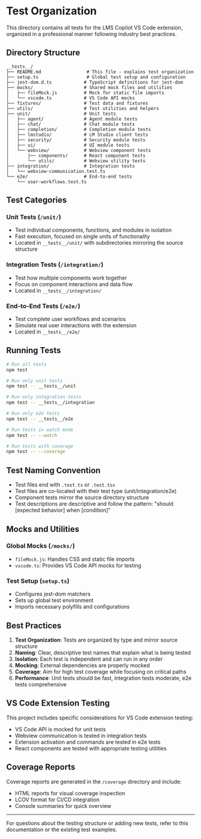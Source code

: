 # Test Organization

This directory contains all tests for the LMS Copilot VS Code extension, organized in a professional manner following industry best practices.

## Directory Structure

```
__tests__/
├── README.md                 # This file - explains test organization
├── setup.ts                  # Global test setup and configuration
├── jest-dom.d.ts            # TypeScript definitions for jest-dom
├── mocks/                   # Shared mock files and utilities
│   ├── fileMock.js          # Mock for static file imports
│   └── vscode.ts            # VS Code API mocks
├── fixtures/                # Test data and fixtures
├── utils/                   # Test utilities and helpers
├── unit/                    # Unit tests
│   ├── agent/               # Agent module tests
│   ├── chat/                # Chat module tests
│   ├── completion/          # Completion module tests
│   ├── lmstudio/            # LM Studio client tests
│   ├── security/            # Security module tests
│   ├── ui/                  # UI module tests
│   └── webview/             # Webview component tests
│       ├── components/      # React component tests
│       └── utils/           # Webview utility tests
├── integration/             # Integration tests
│   └── webview-communication.test.ts
└── e2e/                     # End-to-end tests
    └── user-workflows.test.ts
```

## Test Categories

### Unit Tests (`/unit/`)
- Test individual components, functions, and modules in isolation
- Fast execution, focused on single units of functionality
- Located in `__tests__/unit/` with subdirectories mirroring the source structure

### Integration Tests (`/integration/`)
- Test how multiple components work together
- Focus on component interactions and data flow
- Located in `__tests__/integration/`

### End-to-End Tests (`/e2e/`)
- Test complete user workflows and scenarios
- Simulate real user interactions with the extension
- Located in `__tests__/e2e/`

## Running Tests

```bash
# Run all tests
npm test

# Run only unit tests
npm test -- __tests__/unit

# Run only integration tests
npm test -- __tests__/integration

# Run only e2e tests
npm test -- __tests__/e2e

# Run tests in watch mode
npm test -- --watch

# Run tests with coverage
npm test -- --coverage
```

## Test Naming Convention

- Test files end with `.test.ts` or `.test.tsx`
- Test files are co-located with their test type (unit/integration/e2e)
- Component tests mirror the source directory structure
- Test descriptions are descriptive and follow the pattern: "should [expected behavior] when [condition]"

## Mocks and Utilities

### Global Mocks (`/mocks/`)
- `fileMock.js`: Handles CSS and static file imports
- `vscode.ts`: Provides VS Code API mocks for testing

### Test Setup (`setup.ts`)
- Configures jest-dom matchers
- Sets up global test environment
- Imports necessary polyfills and configurations

## Best Practices

1. **Test Organization**: Tests are organized by type and mirror source structure
2. **Naming**: Clear, descriptive test names that explain what is being tested
3. **Isolation**: Each test is independent and can run in any order
4. **Mocking**: External dependencies are properly mocked
5. **Coverage**: Aim for high test coverage while focusing on critical paths
6. **Performance**: Unit tests should be fast, integration tests moderate, e2e tests comprehensive

## VS Code Extension Testing

This project includes specific considerations for VS Code extension testing:

- VS Code API is mocked for unit tests
- Webview communication is tested in integration tests
- Extension activation and commands are tested in e2e tests
- React components are tested with appropriate testing utilities

## Coverage Reports

Coverage reports are generated in the `/coverage` directory and include:
- HTML reports for visual coverage inspection
- LCOV format for CI/CD integration
- Console summaries for quick overview

---

For questions about the testing structure or adding new tests, refer to this documentation or the existing test examples.
